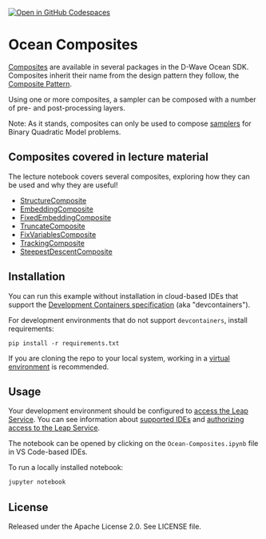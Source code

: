  [![Open in GitHub Codespaces](
  https://img.shields.io/badge/Open%20in%20GitHub%20Codespaces-333?logo=github)](
  https://codespaces.new/dwave-training/ocean-composites?quickstart=1)

# Ocean Composites
[Composites](https://docs.dwavequantum.com/en/latest/concepts/samplers.html#composites) are available in several packages in the D-Wave Ocean SDK.
Composites inherit their name from the design pattern they follow, the [Composite Pattern](https://en.wikipedia.org/wiki/Composite_pattern).

Using one or more composites, a sampler can be composed with a number of pre- and post-processing layers.

Note: As it stands, composites can only be used to compose [samplers](https://docs.dwavequantum.com/en/latest/concepts/samplers.html#samplers-and-solvers) for Binary Quadratic Model problems.

## Composites covered in lecture material
The lecture notebook covers several composites, exploring how they can be used and why they are useful!

* [StructureComposite](https://docs.dwavequantum.com/en/latest/ocean/api_ref_dimod/sampler_composites.html#module-dimod.reference.composites.structure)
* [EmbeddingComposite](https://docs.dwavequantum.com/en/latest/ocean/api_ref_system/composites.html#embeddingcomposite)
* [FixedEmbeddingComposite](https://docs.dwavequantum.com/en/latest/ocean/api_ref_system/composites.html#dwave.system.composites.FixedEmbeddingComposite)
* [TruncateComposite](https://docs.dwavequantum.com/en/latest/ocean/api_ref_dimod/sampler_composites.html#module-dimod.reference.composites.truncatecomposite)
* [FixVariablesComposite](https://docs.dwavequantum.com/en/latest/ocean/api_ref_preprocessing/api_ref.html#fix-variables)
* [TrackingComposite](https://docs.dwavequantum.com/en/latest/ocean/api_ref_dimod/sampler_composites.html#module-dimod.reference.composites.tracking)
* [SteepestDescentComposite](https://docs.dwavequantum.com/en/latest/ocean/api_ref_samplers/api_ref.html#steepestdescentcomposite)

## Installation

You can run this example without installation in cloud-based IDEs that support 
the [Development Containers specification](https://containers.dev/supporting)
(aka "devcontainers").

For development environments that do not support ``devcontainers``, install 
requirements:

    pip install -r requirements.txt

If you are cloning the repo to your local system, working in a 
[virtual environment](https://docs.python.org/3/library/venv.html) is 
recommended.

## Usage

Your development environment should be configured to 
[access the Leap Service](https://docs.dwavequantum.com/en/latest/ocean/sapi_access_basic.html).
You can see information about [supported IDEs](https://docs.dwavequantum.com/en/latest/leap_sapi/dev_env.html) and [authorizing access to the 
Leap Service](https://docs.dwavequantum.com/en/latest/ocean/leap_authorization.html#authorizing-access-to-the-leap-service).  

The notebook can be opened by clicking on the 
``Ocean-Composites.ipynb`` file in VS Code-based IDEs. 

To run a locally installed notebook:

```bash
jupyter notebook
```

## License

Released under the Apache License 2.0. See LICENSE file.
